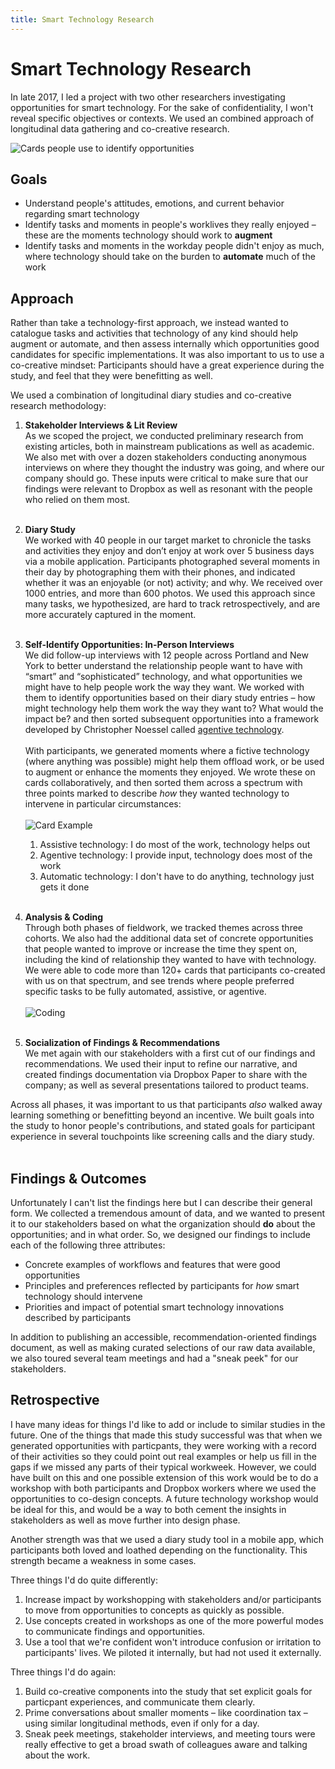 ```yaml
---
title: Smart Technology Research
---
```


# Smart Technology Research  

In late 2017, I led a project with two other researchers investigating opportunities for smart technology. For the sake of confidentiality, I won't reveal specific objectives or contexts. We used an combined approach of longitudinal data gathering and co-creative research.  

![Cards people use to identify opportunities](/images/header.jpg)

## Goals  
- Understand people's attitudes, emotions, and current behavior regarding smart technology 
- Identify tasks and moments in people's worklives they really enjoyed – these are the moments technology should work to **augment**  
- Identify tasks and moments in the workday people didn't enjoy as much, where technology should take on the burden to **automate** much of the work  


## Approach  
Rather than take a technology-first approach, we instead wanted to catalogue tasks and activities that technology of any kind should help augment or automate, and then assess internally which opportunities good candidates for specific implementations. It was also important to us to use a co-creative mindset: Participants should have a great experience during the study, and feel that they were benefitting as well.   

We used a combination of longitudinal diary studies and co-creative research methodology: 

1. **Stakeholder Interviews & Lit Review**<br> As we scoped the project, we conducted preliminary research from existing articles, both in mainstream publications as well as academic. We also met with over a dozen stakeholders conducting anonymous interviews on where they thought the industry was going, and where our company should go. These inputs were critical to make sure that our findings were relevant to Dropbox as well as resonant with the people who relied on them most.<br><br>

1. **Diary Study**<br> We worked with 40 people in our target market to chronicle the tasks and activities they enjoy and don’t enjoy at work over 5 business days via a mobile application. Participants photographed several moments in their day by photographing them with their phones, and indicated whether it was an enjoyable (or not) activity; and why. We received over 1000 entries, and more than 600 photos. We used this approach since many tasks, we hypothesized, are hard to track retrospectively, and are more accurately captured in the moment.<br><br>

1. **Self-Identify Opportunities: In-Person Interviews**<br> We did follow-up interviews with 12 people across Portland and New York to better understand the relationship people want to have with “smart” and “sophisticated” technology, and what opportunities we might have to help people work the way they want. We worked with them to identify opportunities based on their diary study entries – how might technology help them work the way they want to? What would the impact be? and then sorted subsequent opportunities into a framework developed by Christopher Noessel called [agentive technology](https://alistapart.com/article/fait-accompli-agentive-tech-is-here). <br><br>With participants, we generated moments where a fictive technology (where anything was possible) might help them offload work, or be used to augment or enhance the moments they enjoyed. We wrote these on cards collaboratively, and then sorted them across a spectrum with three points marked to describe _how_ they wanted technology to intervene in particular circumstances:<br> <br>![Card Example](/images/CardExample.jpg)
    1. Assistive technology: I do most of the work, technology helps out
    1. Agentive technology: I provide input, technology does most of the work
    1. Automatic technology: I don't have to do anything, technology just gets it done <br><br>

1. **Analysis & Coding**<br> Through both phases of fieldwork, we tracked themes across three cohorts. We also had the additional data set of concrete opportunities that people wanted to improve or increase the time they spent on, including the kind of relationship they wanted to have with technology. We were able to code more than 120+ cards that participants co-created with us on that spectrum, and see trends where people preferred specific tasks to be fully automated, assistive, or agentive. <br><br> ![Coding](/images/coding.png)<br><br>

1. **Socialization of Findings & Recommendations**<br>We met again with our stakeholders with a first cut of our findings and recommendations. We used their input to refine our narrative, and created findings documentation via Dropbox Paper to share with the company; as well as several presentations tailored to product teams. 

Across all phases, it was important to us that participants _also_ walked away learning something or benefitting beyond an incentive. We built goals into the study to honor people's contributions, and stated goals for participant experience in several touchpoints like screening calls and the diary study. <br><br>


## Findings & Outcomes 

Unfortunately I can't list the findings here but I can describe their general form. We collected a tremendous amount of data, and we wanted to present it to our stakeholders based on what the organization should **do** about the opportunities; and in what order. So, we designed our findings to include each of the following three attributes:

- Concrete examples of workflows and features that were good opportunities
- Principles and preferences reflected by participants for _how_ smart technology should intervene  
- Priorities and impact of potential smart technology innovations described by participants  

In addition to publishing an accessible, recommendation-oriented findings document, as well as making curated selections of our raw data available, we also toured several team meetings and had a "sneak peek" for our stakeholders. 


## Retrospective

I have many ideas for things I'd like to add or include to similar studies in the future. One of the things that made this study successful was that when we generated opportunities with particpants, they were working with a record of their activities so they could point out real examples or help us fill in the gaps if we missed any parts of their typical workweek. However, we could have built on this and one possible extension of this work would be to do a workshop with both participants and Dropbox workers where we used the opportunities to co-design concepts. A future technology workshop would be ideal for this, and would be a way to both cement the insights in stakeholders as well as move further into design phase. 

Another strength was that we used a diary study tool in a mobile app, which participants both loved and loathed depending on the functionality. This strength became a weakness in some cases. 

Three things I'd do quite differently:

1. Increase impact by workshopping with stakeholders and/or participants to move from opportunities to concepts as quickly as possible.  
1. Use concepts created in workshops as one of the more powerful modes to communicate findings and opportunities.  
1. Use a tool that we're confident won't introduce confusion or irritation to participants' lives. We piloted it internally, but had not used it externally. 

Three things I'd do again: 

1. Build co-creative components into the study that set explicit goals for particpant experiences, and communicate them clearly.  
1. Prime conversations about smaller moments – like coordination tax – using similar longitudinal methods, even if only for a day. 
1. Sneak peek meetings, stakeholder interviews, and meeting tours were really effective to get a broad swath of colleagues aware and talking about the work. 

